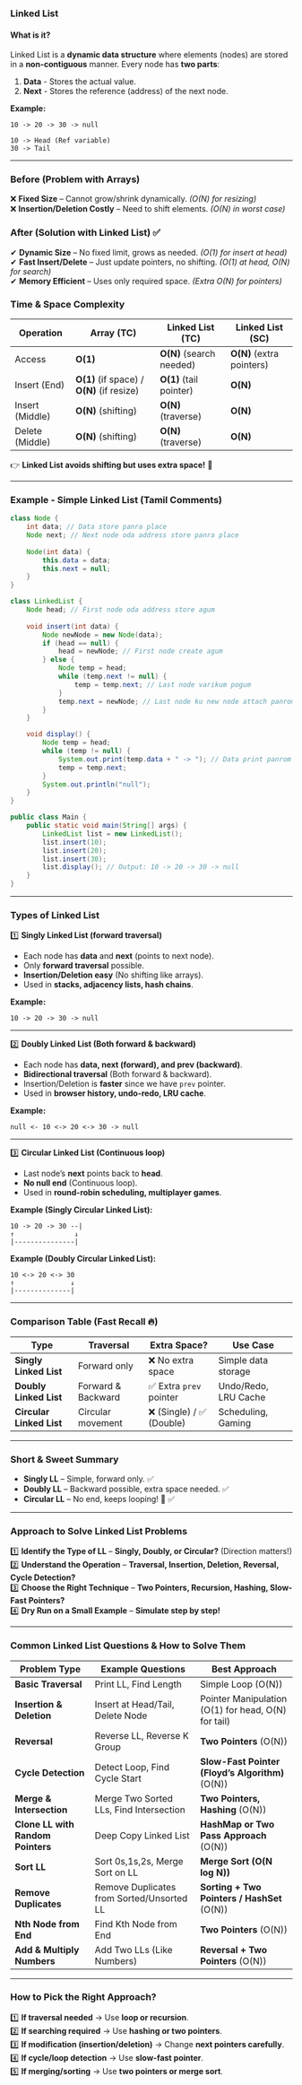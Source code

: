 ### **Linked List**  

#### **What is it?**  
Linked List is a **dynamic data structure** where elements (nodes) are stored in a **non-contiguous** manner. 
Every node has **two parts**:  
1. **Data** - Stores the actual value.  
2. **Next** - Stores the reference (address) of the next node.  

 **Example:**  
   ```
   10 -> 20 -> 30 -> null

   10 -> Head (Ref variable)
   30 -> Tail
   ```

---

### **Before (Problem with Arrays)**  
❌ **Fixed Size** – Cannot grow/shrink dynamically. *(O(N) for resizing)*  
❌ **Insertion/Deletion Costly** – Need to shift elements. *(O(N) in worst case)*  

### **After (Solution with Linked List) ✅**  
✔ **Dynamic Size** – No fixed limit, grows as needed. *(O(1) for insert at head)*  
✔ **Fast Insert/Delete** – Just update pointers, no shifting. *(O(1) at head, O(N) for search)*  
✔ **Memory Efficient** – Uses only required space. *(Extra O(N) for pointers)*  

### **Time & Space Complexity**  
| Operation  | Array (TC) | Linked List (TC) | Linked List (SC) |
|------------|-----------|------------------|------------------|
| Access     | **O(1)**  | **O(N)** (search needed) | **O(N)** (extra pointers) |
| Insert (End) | **O(1)** (if space) / **O(N)** (if resize) | **O(1)** (tail pointer) | **O(N)** |
| Insert (Middle) | **O(N)** (shifting) | **O(N)** (traverse) | **O(N)** |
| Delete (Middle) | **O(N)** (shifting) | **O(N)** (traverse) | **O(N)** |

👉 **Linked List avoids shifting but uses extra space!** 🚀

---

### **Example - Simple Linked List (Tamil Comments)**  
```java
class Node {
    int data; // Data store panra place
    Node next; // Next node oda address store panra place
    
    Node(int data) {
        this.data = data;
        this.next = null;
    }
}

class LinkedList {
    Node head; // First node oda address store agum
    
    void insert(int data) {
        Node newNode = new Node(data);
        if (head == null) {
            head = newNode; // First node create agum
        } else {
            Node temp = head;
            while (temp.next != null) {
                temp = temp.next; // Last node varikum pogum
            }
            temp.next = newNode; // Last node ku new node attach panrom
        }
    }

    void display() {
        Node temp = head;
        while (temp != null) {
            System.out.print(temp.data + " -> "); // Data print panrom
            temp = temp.next;
        }
        System.out.println("null");
    }
}

public class Main {
    public static void main(String[] args) {
        LinkedList list = new LinkedList();
        list.insert(10);
        list.insert(20);
        list.insert(30);
        list.display(); // Output: 10 -> 20 -> 30 -> null
    }
}
```
---
### **Types of Linked List**  

1️⃣ **Singly Linked List (forward traversal)**  
   - Each node has **data** and **next** (points to next node).  
   - Only **forward traversal** possible.  
   - **Insertion/Deletion easy** (No shifting like arrays).  
   - Used in **stacks, adjacency lists, hash chains**.  
   
   **Example:**  
   ```
   10 -> 20 -> 30 -> null
   ```

---

2️⃣ **Doubly Linked List (Both forward & backward)**  
   - Each node has **data, next (forward), and prev (backward)**.  
   - **Bidirectional traversal** (Both forward & backward).  
   - Insertion/Deletion is **faster** since we have `prev` pointer.  
   - Used in **browser history, undo-redo, LRU cache**.  

   **Example:**  
   ```
   null <- 10 <-> 20 <-> 30 -> null
   ```

---

3️⃣ **Circular Linked List (Continuous loop)**  
   - Last node’s **next** points back to **head**.  
   - **No null end** (Continuous loop).  
   - Used in **round-robin scheduling, multiplayer games**.  

   **Example (Singly Circular Linked List):**  
   ```
   10 -> 20 -> 30 --|
   ↑               ↓
   |---------------|
   ```

   **Example (Doubly Circular Linked List):**  
   ```
   10 <-> 20 <-> 30
   ↑              ↓
   |--------------|
   ```

---

### **Comparison Table (Fast Recall 🔥)**  
| Type | Traversal | Extra Space? | Use Case |
|------|----------|-------------|----------|
| **Singly Linked List** | Forward only | ❌ No extra space | Simple data storage |
| **Doubly Linked List** | Forward & Backward | ✅ Extra `prev` pointer | Undo/Redo, LRU Cache |
| **Circular Linked List** | Circular movement | ❌ (Single) / ✅ (Double) | Scheduling, Gaming |

---

### **Short & Sweet Summary**  
- **Singly LL** – Simple, forward only. ✅  
- **Doubly LL** – Backward possible, extra space needed. ✅  
- **Circular LL** – No end, keeps looping! 🔄 ✅  

---

### **Approach to Solve Linked List Problems**  

1️⃣ **Identify the Type of LL** – **Singly, Doubly, or Circular?** (Direction matters!)  
2️⃣ **Understand the Operation** – **Traversal, Insertion, Deletion, Reversal, Cycle Detection?**  
3️⃣ **Choose the Right Technique** – **Two Pointers, Recursion, Hashing, Slow-Fast Pointers?**  
4️⃣ **Dry Run on a Small Example** – **Simulate step by step!**  

---

### **Common Linked List Questions & How to Solve Them**  

| **Problem Type**       | **Example Questions**  | **Best Approach** |
|------------------------|----------------------|------------------|
| **Basic Traversal**     | Print LL, Find Length | Simple Loop (O(N)) |
| **Insertion & Deletion** | Insert at Head/Tail, Delete Node | Pointer Manipulation (O(1) for head, O(N) for tail) |
| **Reversal**           | Reverse LL, Reverse K Group | **Two Pointers** (O(N)) |
| **Cycle Detection**    | Detect Loop, Find Cycle Start | **Slow-Fast Pointer (Floyd’s Algorithm)** (O(N)) |
| **Merge & Intersection** | Merge Two Sorted LLs, Find Intersection | **Two Pointers, Hashing** (O(N)) |
| **Clone LL with Random Pointers** | Deep Copy Linked List | **HashMap or Two Pass Approach** (O(N)) |
| **Sort LL**           | Sort 0s,1s,2s, Merge Sort on LL | **Merge Sort (O(N log N))** |
| **Remove Duplicates** | Remove Duplicates from Sorted/Unsorted LL | **Sorting + Two Pointers / HashSet** (O(N)) |
| **Nth Node from End** | Find Kth Node from End | **Two Pointers** (O(N)) |
| **Add & Multiply Numbers** | Add Two LLs (Like Numbers) | **Reversal + Two Pointers** (O(N)) |

---

### **How to Pick the Right Approach?**  
1️⃣ **If traversal needed** → Use **loop or recursion**.  
2️⃣ **If searching required** → Use **hashing or two pointers**.  
3️⃣ **If modification (insertion/deletion)** → Change **next pointers carefully**.  
4️⃣ **If cycle/loop detection** → Use **slow-fast pointer**.  
5️⃣ **If merging/sorting** → Use **two pointers or merge sort**.  

